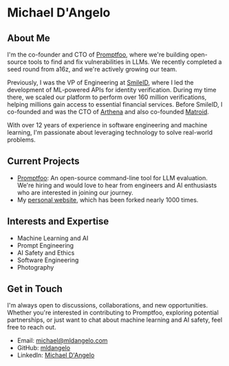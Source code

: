 # Michael D'Angelo

## About Me

I'm the co-founder and CTO of [Promptfoo](https://github.com/promptfoo/promptfoo), where we're building open-source tools to find and fix vulnerabilities in LLMs. We recently completed a seed round from a16z, and we're actively growing our team.

Previously, I was the VP of Engineering at [SmileID](https://www.usesmileid.com), where I led the development of ML-powered APIs for identity verification. During my time there, we scaled our platform to perform over 160 million verifications, helping millions gain access to essential financial services. Before SmileID, I co-founded and was the CTO of [Arthena](https://arthena.com) and also co-founded [Matroid](https://matroid.com).

With over 12 years of experience in software engineering and machine learning, I'm passionate about leveraging technology to solve real-world problems.

## Current Projects

- [Promptfoo](https://github.com/promptfoo/promptfoo): An open-source command-line tool for LLM evaluation. We're hiring and would love to hear from engineers and AI enthusiasts who are interested in joining our journey.
- My [personal website](https://github.com/mldangelo/personal-site), which has been forked nearly 1000 times.

## Interests and Expertise

- Machine Learning and AI
- Prompt Engineering
- AI Safety and Ethics
- Software Engineering
- Photography

## Get in Touch

I'm always open to discussions, collaborations, and new opportunities. Whether you're interested in contributing to Promptfoo, exploring potential partnerships, or just want to chat about machine learning and AI safety, feel free to reach out.

- Email: [michael@mldangelo.com](mailto:michael@mldangelo.com)
- GitHub: [mldangelo](https://github.com/mldangelo)
- LinkedIn: [Michael D'Angelo](https://www.linkedin.com/in/michaelldangelo/)
